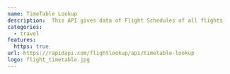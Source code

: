 ```yaml
---
name: TimeTable Lookup
description:  This API gives data of Flight Schedules of all flights 
categories:
  - travel
features:
  https: true
url: https://rapidapi.com/flightlookup/api/timetable-lookup
logo: flight_timetable.jpg
---
```

